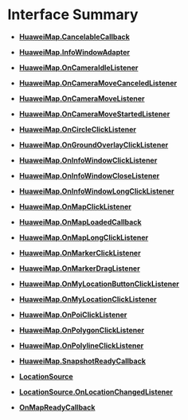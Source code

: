 # Interface Summary<a name="EN-US_TOPIC_0000001099341118"></a>

-   **[HuaweiMap.CancelableCallback](cancelablecallback.md)**  

-   **[HuaweiMap.InfoWindowAdapter](infowindowadapter.md)**  

-   **[HuaweiMap.OnCameraIdleListener](oncameraidlelistener.md)**  

-   **[HuaweiMap.OnCameraMoveCanceledListener](oncameramovecanceiedlistener.md)**  

-   **[HuaweiMap.OnCameraMoveListener](oncameramovelistener.md)**  

-   **[HuaweiMap.OnCameraMoveStartedListener](oncameramovestartedlistener.md)**  

-   **[HuaweiMap.OnCircleClickListener](oncircleclicklistener.md)**  

-   **[HuaweiMap.OnGroundOverlayClickListener](ongroundoverlayclicklistener.md)**  

-   **[HuaweiMap.OnInfoWindowClickListener](oninfowindowclicklistener.md)**  

-   **[HuaweiMap.OnInfoWindowCloseListener](oninfowindowcloselistener.md)**  

-   **[HuaweiMap.OnInfoWindowLongClickListener](oninfowindowlongclicklistener.md)**  

-   **[HuaweiMap.OnMapClickListener](onmapclicklistener.md)**  

-   **[HuaweiMap.OnMapLoadedCallback](onmaploadedcallback.md)**  

-   **[HuaweiMap.OnMapLongClickListener](onmaplongclicklistener.md)**  

-   **[HuaweiMap.OnMarkerClickListener](onmarkerclicklistener.md)**  

-   **[HuaweiMap.OnMarkerDragListener](onmarkerdraglistener.md)**  

-   **[HuaweiMap.OnMyLocationButtonClickListener](onmylocationbuttonclicklistener.md)**  

-   **[HuaweiMap.OnMyLocationClickListener](onmylocationclicklistener.md)**  

-   **[HuaweiMap.OnPoiClickListener](onpoiclicklistener.md)**  

-   **[HuaweiMap.OnPolygonClickListener](onpolygonclicklistener.md)**  

-   **[HuaweiMap.OnPolylineClickListener](onpolylineclicklistener.md)**  

-   **[HuaweiMap.SnapshotReadyCallback](snapshotreadycallback.md)**  

-   **[LocationSource](locationsource.md)**  

-   **[LocationSource.OnLocationChangedListener](onlocationchangedlistener.md)**  

-   **[OnMapReadyCallback](onmapreadycallback.md)**  


